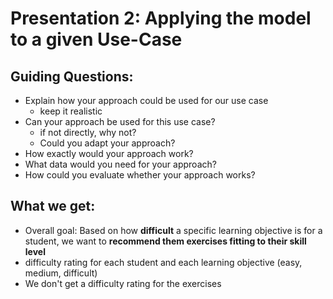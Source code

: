# Presentation 2: Applying the model to a given Use-Case

## Guiding Questions:
- Explain how your approach could be used for our use case
  - keep it realistic
- Can your approach be used for this use case?
  - if not directly, why not?
  - Could you adapt your approach?
- How exactly would your approach work?
- What data would you need for your approach?
- How could you evaluate whether your approach works?

## What we get:
- Overall goal: Based on how **difficult** a specific learning objective is for a student, we want to **recommend them exercises fitting to their skill level**
- difficulty rating for each student and each learning objective (easy, medium, difficult)
- We don't get a difficulty rating for the exercises